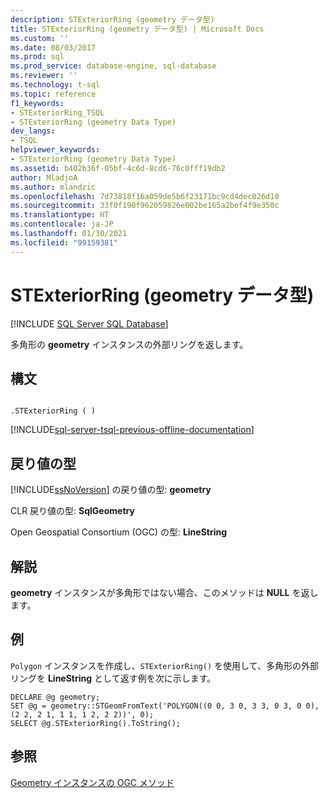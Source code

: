 ```yaml
---
description: STExteriorRing (geometry データ型)
title: STExteriorRing (geometry データ型) | Microsoft Docs
ms.custom: ''
ms.date: 08/03/2017
ms.prod: sql
ms.prod_service: database-engine, sql-database
ms.reviewer: ''
ms.technology: t-sql
ms.topic: reference
f1_keywords:
- STExteriorRing_TSQL
- STExteriorRing (geometry Data Type)
dev_langs:
- TSQL
helpviewer_keywords:
- STExteriorRing (geometry Data Type)
ms.assetid: b402b36f-05bf-4c6d-8cd6-76c0fff19db2
author: MladjoA
ms.author: mlandzic
ms.openlocfilehash: 7d73818f16a059de5b6f23171bc9cd4dec026d10
ms.sourcegitcommit: 33f0f190f962059826e002be165a2bef4f9e350c
ms.translationtype: HT
ms.contentlocale: ja-JP
ms.lasthandoff: 01/30/2021
ms.locfileid: "99159381"
---
```

# <a name="stexteriorring-geometry-data-type"></a>STExteriorRing (geometry データ型)
[!INCLUDE [SQL Server SQL Database](../../includes/applies-to-version/sql-asdb.md)]

多角形の **geometry** インスタンスの外部リングを返します。
  
## <a name="syntax"></a>構文  
  
```  
  
.STExteriorRing ( )  
```  
  
[!INCLUDE[sql-server-tsql-previous-offline-documentation](../../includes/sql-server-tsql-previous-offline-documentation.md)]

## <a name="return-types"></a>戻り値の型
 [!INCLUDE[ssNoVersion](../../includes/ssnoversion-md.md)] の戻り値の型: **geometry**  
  
 CLR 戻り値の型: **SqlGeometry**  
  
 Open Geospatial Consortium (OGC) の型: **LineString**  
  
## <a name="remarks"></a>解説  
 **geometry** インスタンスが多角形ではない場合、このメソッドは **NULL** を返します。  
  
## <a name="examples"></a>例  
 `Polygon` インスタンスを作成し、`STExteriorRing()` を使用して、多角形の外部リングを **LineString** として返す例を次に示します。  
  
```  
DECLARE @g geometry;  
SET @g = geometry::STGeomFromText('POLYGON((0 0, 3 0, 3 3, 0 3, 0 0),(2 2, 2 1, 1 1, 1 2, 2 2))', 0);  
SELECT @g.STExteriorRing().ToString();  
```  
  
## <a name="see-also"></a>参照  
 [Geometry インスタンスの OGC メソッド](../../t-sql/spatial-geometry/ogc-methods-on-geometry-instances.md)  
  
  

